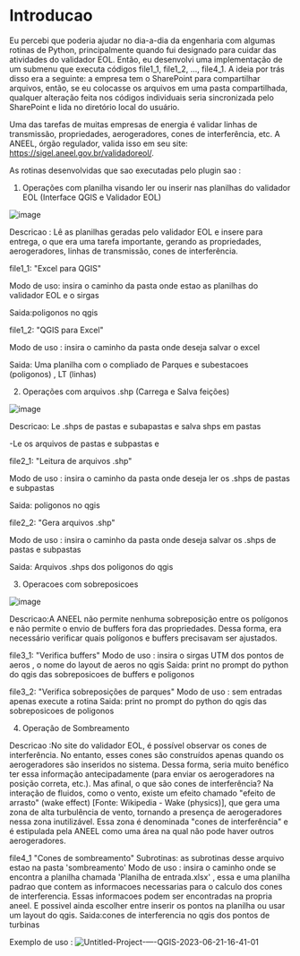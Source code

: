 # Introducao

Eu percebi que poderia ajudar no dia-a-dia da engenharia com algumas rotinas de Python, principalmente quando fui designado para cuidar das atividades do validador EOL. Então, eu desenvolvi uma implementação de um submenu que executa códigos file1_1, file1_2, ..., file4_1. A ideia por trás disso era a seguinte: a empresa tem o SharePoint para compartilhar arquivos, então, se eu colocasse os arquivos em uma pasta compartilhada, qualquer alteração feita nos códigos individuais seria sincronizada pelo SharePoint e lida no diretório local do usuário.

Uma das tarefas de muitas empresas de energia é validar linhas de transmissão, propriedades, aerogeradores, cones de interferência, etc. A ANEEL, órgão regulador, valida isso em seu site: https://sigel.aneel.gov.br/validadoreol/.

As rotinas desenvolvidas que sao executadas pelo plugin sao : 

1) Operações com planilha visando ler ou inserir nas planilhas do validador EOL (Interface QGIS e Validador EOL)

![image](https://github.com/alex-cyberpunk/Plugins-QGIS/assets/80361639/a1d47a7d-d22e-41a2-aa5a-9ec4fde2730b)

Descricao : Lê as planilhas geradas pelo validador EOL e insere para entrega, o que era uma tarefa importante, gerando as propriedades, aerogeradores, linhas de transmissão, cones de interferência.

file1_1:
"Excel para QGIS"

Modo de uso: insira o caminho da pasta onde estao as planilhas do validador EOL e o sirgas

Saida:poligonos no qgis

file1_2:
"QGIS para Excel"

Modo de uso : insira o caminho da pasta onde deseja salvar o excel

Saida: Uma planilha com o compliado de  Parques e subestacoes (poligonos) , LT (linhas)

2) Operações com arquivos .shp (Carrega e Salva feições)

![image](https://github.com/alex-cyberpunk/Plugins-QGIS/assets/80361639/b0d7cc43-2563-4831-9659-d77404801470)

Descricao: Le .shps de pastas e subapastas e salva shps em pastas

-Le os arquivos de pastas e subpastas e 

file2_1:
"Leitura de arquivos .shp"

Modo de uso : insira o caminho da pasta onde deseja ler os .shps de pastas e subpastas

Saida: poligonos no qgis

file2_2:
"Gera arquivos .shp"

Modo de uso : insira o caminho da pasta onde deseja salvar os .shps de pastas e subpastas

Saida: Arquivos .shps dos poligonos do qgis

3) Operacoes com sobreposicoes

![image](https://github.com/alex-cyberpunk/Plugins-QGIS/assets/80361639/aaf2d063-c83d-4e90-8ccb-7caab98be023)

Descricao:A ANEEL não permite nenhuma sobreposição entre os polígonos e não permite o envio de buffers fora das propriedades. Dessa forma, era necessário verificar quais polígonos e buffers precisavam ser ajustados.

file3_1:
"Verifica buffers"
Modo de uso : insira o sirgas UTM dos pontos de aeros , o nome do layout de aeros no qgis
Saida: print no prompt do python do qgis das sobreposicoes de buffers e poligonos

file3_2:
"Verifica sobreposições de parques"
Modo de uso : sem entradas apenas execute a rotina
Saida: print no prompt do python do qgis das sobreposicoes de poligonos

4) Operação de Sombreamento

 Descricao :No site do validador EOL, é possível observar os cones de interferência. No entanto, esses cones são construídos apenas quando os aerogeradores são inseridos no sistema. Dessa forma, seria muito benéfico ter essa informação antecipadamente (para enviar os aerogeradores na posição correta, etc.). Mas afinal, o que são cones de interferência? Na interação de fluidos, como o vento, existe um efeito chamado "efeito de arrasto" (wake effect) [Fonte: Wikipedia - Wake (physics)], que gera uma zona de alta turbulência de vento, tornando a presença de aerogeradores nessa zona inutilizável. Essa zona é denominada "cones de interferência" e é estipulada pela ANEEL como uma área na qual não pode haver outros aerogeradores.

file4_1
"Cones de sombreamento"
Subrotinas: as subrotinas desse arquivo estao na pasta 'sombreamento' 
Modo de uso : insira o caminho onde se encontra a planilha chamada 'Planilha de entrada.xlsx' , essa e uma planilha padrao que contem as informacoes necessarias
para o calculo dos cones de interferencia. Essas informacoes podem ser encontradas na propria aneel. E possivel ainda escolher entre inserir os pontos na planilha 
ou usar um layout do qgis.
Saida:cones de interferencia no qgis dos pontos de turbinas

Exemplo de uso :
![Untitled-Project-—-QGIS-2023-06-21-16-41-01](https://github.com/alex-cyberpunk/Plugins-QGIS/assets/80361639/a6b0a852-2c06-49ed-9f4c-b7de60754c55)
